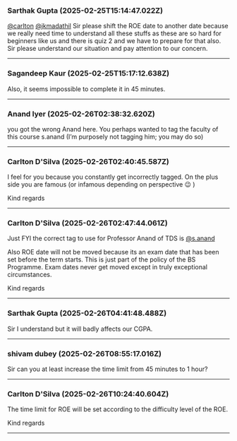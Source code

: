 ### Sarthak Gupta  (2025-02-25T15:14:47.022Z)

[@carlton](/u/carlton) [@jkmadathil](/u/jkmadathil) Sir please shift the ROE
date to another date because we really need time to understand all these
stuffs as these are so hard for beginners like us and there is quiz 2 and we
have to prepare for that also.  
Sir please understand our situation and pay attention to our concern.


---
### Sagandeep Kaur (2025-02-25T15:17:12.638Z)

Also, it seems impossible to complete it in 45 minutes.


---
### Anand Iyer (2025-02-26T02:38:32.620Z)

you got the wrong Anand here. You perhaps wanted to tag the faculty of this
course s.anand (I’m purposely not tagging him; you may do so)


---
### Carlton D'Silva (2025-02-26T02:40:45.587Z)

I feel for you because you constantly get incorrectly tagged. On the plus side
you are famous (or infamous depending on perspective :wink: )

Kind regards


---
### Carlton D'Silva (2025-02-26T02:47:44.061Z)

Just FYI the correct tag to use for Professor Anand of TDS is
[@s.anand](/u/s.anand)

Also ROE date will not be moved because its an exam date that has been set
before the term starts. This is just part of the policy of the BS Programme.
Exam dates never get moved except in truly exceptional circumstances.

Kind regards


---
### Sarthak Gupta  (2025-02-26T04:41:48.488Z)

Sir I understand but it will badly affects our CGPA.


---
### shivam dubey (2025-02-26T08:55:17.016Z)

Sir can you at least increase the time limit from 45 minutes to 1 hour?


---
### Carlton D'Silva (2025-02-26T10:24:40.604Z)

The time limit for ROE will be set according to the difficulty level of the
ROE.

Kind regards


---
